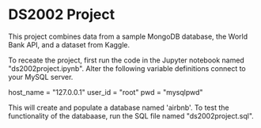 # DS2002 Project

This project combines data from a sample MongoDB database, the World Bank API, and a dataset from Kaggle. 

To receate the project, first run the code in the Jupyter notebook named "ds2002project.ipynb". Alter the following variable definitions connect to your MySQL server. 

host_name = "127.0.0.1"
user_id = "root"
pwd = "mysqlpwd"

This will create and populate a database named 'airbnb'. To test the functionality of the databaase, run the SQL file named "ds2002project.sql". 
